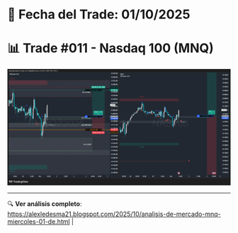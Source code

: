 # 📅 Fecha del Trade: 01/10/2025
# 📊 Trade #011 - Nasdaq 100 (MNQ)

![Gráfico del Trade](trade_012.png) <!-- Asegúrate que el nombre coincida exactamente -->


---

🔍 **Ver análisis completo**: https://alexledesma21.blogspot.com/2025/10/analisis-de-mercado-mnq-miercoles-01-de.html |